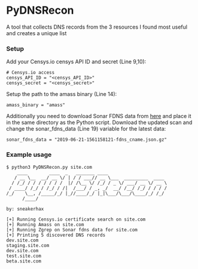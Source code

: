 # PyDNSRecon

A tool that collects DNS records from the 3 resources I found most useful and creates a unique list

### Setup

Add your Censys.io censys API ID and secret (Line 9,10):
```
# Censys.io access
censys_API_ID = "<censys_API_ID>"
censys_secret = "<censys_secret>"
```

Setup the path to the amass binary (Line 14):
```
amass_binary = "amass"
```

Additionally you need to download Sonar FDNS data from [here](https://opendata.rapid7.com/sonar.fdns_v2/2019-06-21-1561158121-fdns_cname.json.gz) and place it in the same directory as the Python script. Download the updated scan and change the sonar_fdns_data (Line 19) variable for the latest data:
```
sonar_fdns_data = "2019-06-21-1561158121-fdns_cname.json.gz"
```


### Example usage

```
$ python3 PyDNSRecon.py site.com
    ____        ____  _   _______ ____
   / __ \__  __/ __ \/ | / / ___// __ \___  _________  ____
  / /_/ / / / / / / /  |/ /\__ \/ /_/ / _ \/ ___/ __ \/ __ \
 / ____/ /_/ / /_/ / /|  /___/ / _, _/  __/ /__/ /_/ / / / /
/_/    \__, /_____/_/ |_//____/_/ |_|\___/\___/\____/_/ /_/
      /____/

by: sneakerhax

[+] Running Censys.io certificate search on site.com
[+] Running Amass on site.com
[+] Running Zgrep on Sonar fdns data for site.com
[+] Printing 5 discovered DNS records
dev.site.com
staging.site.com
dev.site.com
test.site.com
beta.site.com
```
